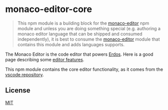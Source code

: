 # monaco-editor-core

> This npm module is a building block for the [monaco-editor](https://www.npmjs.com/package/monaco-editor)
npm module and unless you are doing something special (e.g. authoring a monaco editor language that can be shipped
and consumed independently), it is best to consume the [monaco-editor](https://www.npmjs.com/package/monaco-editor) module
that contains this module and adds languages supports.

The Monaco Editor is the code editor that powers [Erdos](https://github.com/willnickols/erdos). Here is a good page describing some [editor features](https://code.visualstudio.com/docs/editor/editingevolved).

This npm module contains the core editor functionality, as it comes from the [vscode repository](https://github.com/willnickols/erdos).

## License

[MIT](https://github.com/willnickols/erdos/blob/main/LICENSE.txt)
